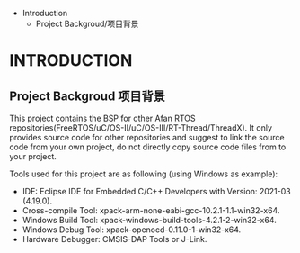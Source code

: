 * Introduction
  - Project Backgroud/项目背景

# INTRODUCTION

## Project Backgroud 项目背景
This project contains the BSP for other Afan RTOS repositories(FreeRTOS/uC/OS-II/uC/OS-III/RT-Thread/ThreadX).
It only provides source code for other repositories and suggest to link the source
code from your own project, do not directly copy source code files from to your project.

Tools used for this project are as following (using Windows as example):
  - IDE: Eclipse IDE for Embedded C/C++ Developers with Version: 2021-03 (4.19.0).
  - Cross-compile Tool: xpack-arm-none-eabi-gcc-10.2.1-1.1-win32-x64.
  - Windows Build Tool: xpack-windows-build-tools-4.2.1-2-win32-x64.
  - Windows Debug Tool: xpack-openocd-0.11.0-1-win32-x64.
  - Hardware Debugger:  CMSIS-DAP Tools or J-Link.
